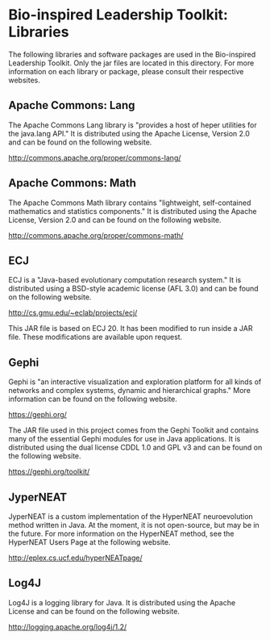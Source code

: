 Bio-inspired Leadership Toolkit: Libraries
==========================================

The following libraries and software packages are used in the Bio-inspired Leadership Toolkit.  Only the jar files are located in this directory.  For more information on each library or package, please consult their respective websites.


Apache Commons: Lang
--------------------
The Apache Commons Lang library is "provides a host of heper utilities for the java.lang API."  It is distributed using the Apache License, Version 2.0 and can be found on the following website.

http://commons.apache.org/proper/commons-lang/


Apache Commons: Math
--------------------
The Apache Commons Math library contains "lightweight, self-contained mathematics and statistics components."  It is distributed using the Apache License, Version 2.0 and can be found on the following website.

http://commons.apache.org/proper/commons-math/


ECJ
---
ECJ is a "Java-based evolutionary computation research system."  It is distributed using a BSD-style academic license (AFL 3.0) and can be found on the following website.

http://cs.gmu.edu/~eclab/projects/ecj/

This JAR file is based on ECJ 20.  It has been modified to run inside a JAR file.  These modifications are available upon request.


Gephi
-----
Gephi is "an interactive visualization and exploration platform for all kinds of networks and complex systems, dynamic and hierarchical graphs."  More information can be found on the following website.

https://gephi.org/

The JAR file used in this project comes from the Gephi Toolkit and contains many of the essential Gephi modules for use in Java applications.  It is distributed using the dual license CDDL 1.0 and GPL v3 and can be found on the following website.

https://gephi.org/toolkit/

JyperNEAT
---------
JyperNEAT is a custom implementation of the HyperNEAT neuroevolution method written in Java.  At the moment, it is not open-source, but may be in the future.  For more information on the HyperNEAT method, see the HyperNEAT Users Page at the following website.

http://eplex.cs.ucf.edu/hyperNEATpage/


Log4J
-----
Log4J is a logging library for Java.  It is distributed using the Apache License and can be found on the following website.

http://logging.apache.org/log4j/1.2/

